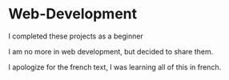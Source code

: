 # Web-Development
I completed these projects as a beginner

I am no more in web development, but decided to share them.


I apologize for the french text, I was learning all of this in french.
